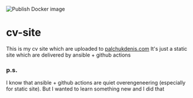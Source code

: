 ![Publish Docker image](https://github.com/DenisPalchuk/cv-site/workflows/Publish%20Docker%20image/badge.svg)

# cv-site
This is my cv site which are uploaded to [palchukdenis.com](htttp://palchukdenis.com)
It's just a static site which are delivered by ansible + github actions

### p.s.
I know that ansible + github actions are quiet overengeneering (especially for static site). But I wanted to learn something new and I did that
